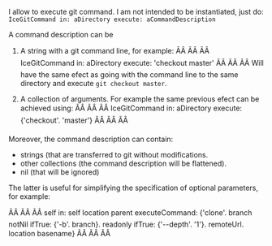 I allow to execute git command. I am not intended to be instantiated, just do:  `IceGitCommand in: aDirectory execute: aCommandDescription`

A command description can be 
1. A string with a git command line, for example:
 ÃÂ ÃÂ ÃÂ
IceGitCommand in: aDirectory execute: 'checkout master'
 ÃÂ ÃÂ ÃÂ
Will have the same efect as going with the command line to the same directory and execute `git checkout master`.

2. A collection of arguments. For example the same previous efect can be achieved using:
 ÃÂ ÃÂ ÃÂ
IceGitCommand in: aDirectory execute: {'checkout'. 'master'}
 ÃÂ ÃÂ ÃÂ

Moreover, the command description can contain:
- strings (that are transferred to git without modifications.
- other collections (the command description will be flattened).
- nil (that will be ignored)

The latter is useful for simplifying the specification of optional parameters, for example:

 ÃÂ ÃÂ ÃÂ
	self in: self location parent executeCommand: 
		{'clone'.
		branch notNil ifTrue: {'-b'. branch}.
		readonly ifTrue: {'--depth'. '1'}.
		remoteUrl.
		location basename}
 ÃÂ ÃÂ ÃÂ

